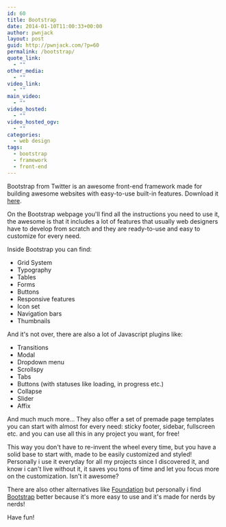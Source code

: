 ```yaml
---
id: 60
title: Bootstrap
date: 2014-01-10T11:00:33+00:00
author: pwnjack
layout: post
guid: http://pwnjack.com/?p=60
permalink: /bootstrap/
quote_link:
  - ""
other_media:
  - ""
video_link:
  - ""
main_video:
  - ""
video_hosted:
  - ""
video_hosted_ogv:
  - ""
categories:
  - web design
tags:
  - bootstrap
  - framework
  - front-end
---
```

Bootstrap from Twitter is an awesome front-end framework made for building awesome websites with easy-to-use built-in features. Download it <a title="Bootstrap" href="http://getbootstrap.com/" target="_blank">here</a>.

On the Bootstrap webpage you'll find all the instructions you need to use it, the awesome is that it includes a lot of features that usually web designers have to develop from scratch and they are ready-to-use and easy to customize for every need.

Inside Bootstrap you can find:

- Grid System  
- Typography  
- Tables  
- Forms  
- Buttons  
- Responsive features  
- Icon set  
- Navigation bars  
- Thumbnails

And it's not over, there are also a lot of Javascript plugins like:

- Transitions  
- Modal  
- Dropdown menu  
- Scrollspy  
- Tabs  
- Buttons (with statuses like loading, in progress etc.)  
- Collapse  
- Slider  
- Affix

And much much more… They also offer a set of premade page templates you can start with almost for every need: sticky footer, sidebar, fullscreen etc. and you can use all this in any project you want, for free!

This way you don't have to re-invent the wheel every time, but you have a solid base to start with, made to be easily customized and styled! Personally i use it everyday for all my projects since I discovered it, and know i can't live without it, it saves you tons of time and let you focus more on the customization. Isn't it awesome?

There are also other alternatives like <a title="Foundation" href="http://foundation.zurb.com/" target="_blank">Foundation</a> but personally i find <a title="Bootstrap" href="http://getbootstrap.com/" target="_blank">Bootstrap</a> better because it's more easy to use and it's made for nerds by nerds!

Have fun!